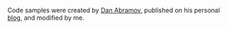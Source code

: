 Code samples were created by [Dan Abramov](https://mobile.twitter.com/dan_abramov), published on his personal [blog](https://overreacted.io/before-you-memo/), and modified by me.